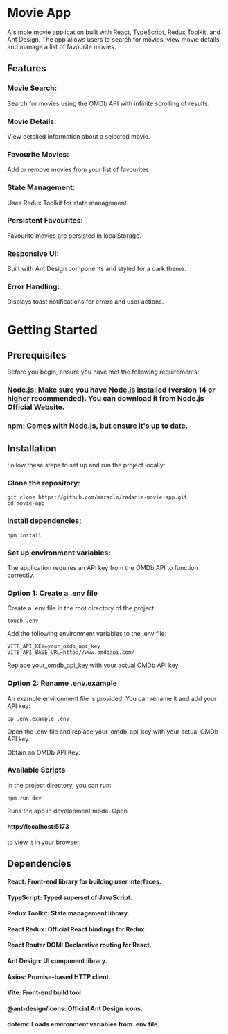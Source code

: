 # Movie App

A simple movie application built with React, TypeScript, Redux Toolkit, and Ant Design. The app allows users to search for movies, view movie details, and manage a list of favourite movies.

## Features

### Movie Search:

Search for movies using the OMDb API with infinite scrolling of results.

### Movie Details:

View detailed information about a selected movie.

### Favourite Movies:

Add or remove movies from your list of favourites.

### State Management:

Uses Redux Toolkit for state management.

### Persistent Favourites:

Favourite movies are persisted in localStorage.

### Responsive UI:

Built with Ant Design components and styled for a dark theme.

### Error Handling:

Displays toast notifications for errors and user actions.

# Getting Started

## Prerequisites

Before you begin, ensure you have met the following requirements:

### Node.js: Make sure you have Node.js installed (version 14 or higher recommended). You can download it from Node.js Official Website.

### npm: Comes with Node.js, but ensure it's up to date.

## Installation

Follow these steps to set up and run the project locally:

### Clone the repository:

```
git clone https://github.com/maradlo/zadanie-movie-app.git
cd movie-app
```

### Install dependencies:

```
npm install
```

### Set up environment variables:

The application requires an API key from the OMDb API to function correctly.

### Option 1: Create a .env file

Create a .env file in the root directory of the project:

```
touch .env
```

Add the following environment variables to the .env file:

```
VITE_API_KEY=your_omdb_api_key
VITE_API_BASE_URL=http://www.omdbapi.com/
```

Replace your_omdb_api_key with your actual OMDb API key.

### Option 2: Rename .env.example

An example environment file is provided. You can rename it and add your API key:

```
cp .env.example .env
```

Open the .env file and replace your_omdb_api_key with your actual OMDb API key.

Obtain an OMDb API Key:

### Available Scripts

In the project directory, you can run:

```
npm run dev
```

Runs the app in development mode.
Open

#### http://localhost:5173

to view it in your browser.

## Dependencies

#### React: Front-end library for building user interfaces.

#### TypeScript: Typed superset of JavaScript.

#### Redux Toolkit: State management library.

#### React Redux: Official React bindings for Redux.

#### React Router DOM: Declarative routing for React.

#### Ant Design: UI component library.

#### Axios: Promise-based HTTP client.

#### Vite: Front-end build tool.

#### @ant-design/icons: Official Ant Design icons.

#### dotenv: Loads environment variables from .env file.
